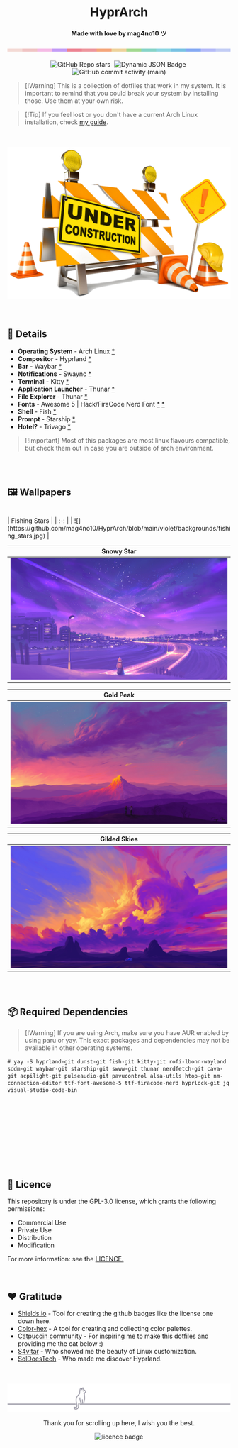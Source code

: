 <!---here goes an image instead of the title---><h1 align="center">HyprArch</h1>
<h4 align="center">Made with love by <strong>mag4no10</strong> ツ </h4>
<img src="./img/color_bar.png">

<div id="labels" align="center">
    <br>
    <img alt="GitHub Repo stars" src="https://img.shields.io/github/stars/mag4no10/HyprArch?style=flat-square&logo=github&labelColor=%23cc7177&color=%2389023e">&nbsp;
    <img alt="Dynamic JSON Badge" src="https://img.shields.io/badge/dynamic/json?url=https%3A%2F%2Fraw.githubusercontent.com%2Fmag4no10%2FHyprArch%2Fmain%2Fassets%2Fkernel.json&query=%24.kernel&style=flat-square&label=arch%20kernel&labelColor=%09%2350c878&color=%231a936f">&nbsp;
    <img alt="GitHub commit activity (main)" src="https://img.shields.io/github/commit-activity/t/mag4no10/HyprArch/main?style=flat-square&labelColor=%234c96ce&color=%231e73be">
</div>

>   [!Warning]
>   This is a collection of dotfiles that work in my system.
>   It is important to remind that you could break your system by installing those. Use them at your own risk.

>   [!Tip]
>   If you feel lost or you don't have a current Arch Linux installation,
>   check <a href="https://github.com/mag4no10/arch-linux-guide">my guide</a>.

<!--- mp4/files --->
<div id="showcase" align="center">



</div>
<br><br>


<div id="under_construction" align="center">
    <img alt ="construction" src="./img/under_construction.png">
</div>
<br><br>


<!--- Details --->
<div id="Details" align="left">
    <h2>📄 Details </h2>
    <ul>
        <li><b>Operating System</b> - Arch Linux <a href="https://archlinux.org">*</a></li>
        <li><b>Compositor</b> - Hyprland <a href="https://hyprland.org/">*</a></li>
        <li><b>Bar</b> - Waybar <a href="https://github.com/Alexays/Waybar">*</a></li>
        <li><b>Notifications</b> - Swaync <a href="https://github.com/ErikReider/SwayNotificationCenter">*</a></li>
        <li><b>Terminal</b> - Kitty <a href="https://sw.kovidgoyal.net/kitty/">*</a></li>
        <li><b>Application Launcher</b> - Thunar <a href="https://github.com/davatorium/rofi">*</a></li>
        <li><b>File Explorer</b> - Thunar <a href="https://web.archive.org/web/20110119200509/http://thunar.xfce.org/">*</a></li>
        <li><b>Fonts</b> - Awesome 5 | Hack/FiraCode Nerd Font <a href="https://fontawesome.com/">*</a> <a href="https://www.nerdfonts.com/">*</a></li>
        <li><b>Shell</b> - Fish <a href="https://fishshell.com/">*</a></li>
        <li><b>Prompt</b> - Starship <a href="https://starship.rs/">*</a></li>
        <li><b>Hotel?</b> - Trivago <a href="https://www.trivago.es/">*</a></li>
    </ul>

>   [!Important]
>   Most of this packages are most linux flavours compatible, but check them out in case you are outside of arch environment.
</div>
<br><br>


<!--- Wallpapers --->
## 🖼️ Wallpapers
<br>
| Fishing Stars |
| :-: |
| ![](https://github.com/mag4no10/HyprArch/blob/main/violet/backgrounds/fishing_stars.jpg) |

| Snowy Star |
| :-: |
| ![](https://github.com/mag4no10/HyprArch/blob/main/violet/backgrounds/snowy-star.jpg) |

| Gold Peak |
| :-: |
| ![](https://github.com/mag4no10/HyprArch/blob/main/violet/backgrounds/gold-peak.jpg) |

| Gilded Skies |
| :-: |
| ![](https://github.com/mag4no10/HyprArch/blob/main/violet/backgrounds/gilded-skies.jpg) |


<br><br>


<!--- Deps --->
## 📦 Required Dependencies
>   [!Warning]
>   If you are using Arch, make sure you have AUR enabled by using paru or yay.
>   This exact packages and dependencies may not be available in other operating systems.

```
# yay -S hyprland-git dunst-git fish-git kitty-git rofi-lbonn-wayland sddm-git waybar-git starship-git swww-git thunar nerdfetch-git cava-git acpilight-git pulseaudio-git pavucontrol alsa-utils htop-git nm-connection-editor ttf-font-awesome-5 ttf-firacode-nerd hyprlock-git jq visual-studio-code-bin
```
<br><br>


<!--- Installation --->
<div id="installation" align="center">



</div>
<br><br>


<!--- Themes --->
<div id="themes" align="center">



</div>
<br><br>


<!--- Keybinds --->
<div id="keybinds" align="center">



</div>
<br><br>


<!--- Licence --->
<div id="licence" align="left">
    <h2>📄 Licence </h2>
    This repository is under the GPL-3.0 license, which grants the following permissions:
    <ul>
        <li>Commercial Use</li>
        <li>Private Use</li>
        <li>Distribution</li>
        <li>Modification</li>
    </ul>
    For more information: see the <a href="./LICENSE">LICENCE.</a>
</div>
<br><br>


<!--- Gratitude --->
<div id="gratitude" align="left">
    <h2>❤️ Gratitude</h2>
    <ul>
        <li><a href="https://shields.io/">Shields.io</a> - Tool for creating the github badges like the license one down here.</li>
        <li><a href="https://www.color-hex.com/">Color-hex</a> - A tool for creating and collecting color palettes.</li>
        <li><a href="https://github.com/catppuccin">Catpuccin community</a> - For inspiring me to make this dotfiles and providing me the cat below :)</li>
        <li><a href="https://github.com/s4vitar">S4vitar</a> - Who showed me the beauty of Linux customization.</li>
        <li><a href="https://github.com/SolDoesTech">SolDoesTech</a> - Who made me discover Hyprland.</li>
    </ul>
</div>
<br><br>


<!--- Footer --->
<div id="footer" align="center">
    <img alt ="cat decoration" src="./img/footer_cat.svg">
    <p>Thank you for scrolling up here, I wish you the best.</p>
    <img alt="licence badge" src="https://img.shields.io/badge/LICENCE-GPL%203.0-755393?style=flat-square&label=LICENCE&labelColor=%23ab85cc">
</div>
